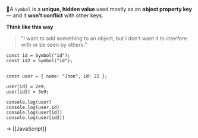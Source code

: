  📌A `Symbol` is a **unique, hidden value** used mostly as an **object property key** — 
 and it **won’t conflict** with other keys.

**Think like this way**
> "I want to add something to an object, but I don’t want it to interfere with or be seen by others."

```run-js
const id = Symbol("id");
const id2 = Symbol("id");


const user = { name: "Jhon", id: 22 };

user[id] = 2e9;
user[id2] = 3e9; 

console.log(user)
console.log(user.id)
console.log(user[id])
console.log(user[id2])

```

→ [[JavaScript]]